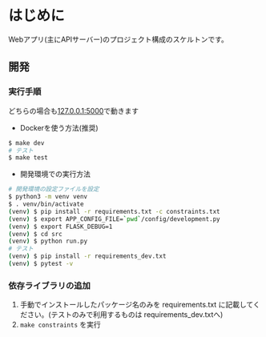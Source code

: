 # はじめに

Webアプリ(主にAPIサーバー)のプロジェクト構成のスケルトンです。

## 開発

### 実行手順

どちらの場合も[127.0.0.1:5000](http://127.0.0.1:5000)で動きます

* Dockerを使う方法(推奨)

```sh
$ make dev
# テスト
$ make test
```

* 開発環境での実行方法

```sh
# 開発環境の設定ファイルを設定
$ python3 -m venv venv
$ . venv/bin/activate
(venv) $ pip install -r requirements.txt -c constraints.txt
(venv) $ export APP_CONFIG_FILE=`pwd`/config/development.py
(venv) $ export FLASK_DEBUG=1
(venv) $ cd src
(venv) $ python run.py
# テスト
(venv) $ pip install -r requirements_dev.txt
(venv) $ pytest -v
```

### 依存ライブラリの追加

1. 手動でインストールしたパッケージ名のみを requirements.txt に記載してください。(テストのみで利用するものは requirements_dev.txtへ)
2. `make constraints` を実行
